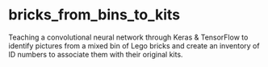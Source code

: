 # bricks_from_bins_to_kits
Teaching a convolutional neural network through Keras &amp; TensorFlow to identify pictures from a mixed bin of Lego bricks and create an inventory of ID numbers to associate them with their original kits.
